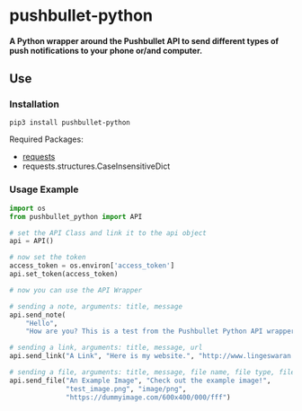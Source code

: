 # pushbullet-python
#### A Python wrapper around the Pushbullet API to send different types of push notifications to your phone or/and computer.

## Use
### Installation
```commandline
pip3 install pushbullet-python
```
Required Packages:
- [requests](https://requests.readthedocs.io/en/master/)
- requests.structures.CaseInsensitiveDict

### Usage Example
```python
import os
from pushbullet_python import API

# set the API Class and link it to the api object
api = API()

# now set the token
access_token = os.environ['access_token']
api.set_token(access_token)

# now you can use the API Wrapper

# sending a note, arguments: title, message
api.send_note(
    "Hello",
    "How are you? This is a test from the Pushbullet Python API wrapper.")

# sending a link, arguments: title, message, url
api.send_link("A Link", "Here is my website.", "http://www.lingeswaran.com")

# sending a file, arguments: title, message, file name, file type, file url
api.send_file("An Example Image", "Check out the example image!",
              "test_image.png", "image/png",
              "https://dummyimage.com/600x400/000/fff")
```